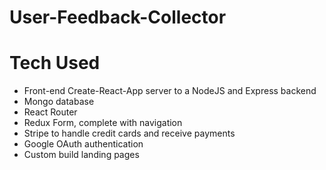 # User-Feedback-Collector

# Tech Used
- Front-end Create-React-App server to a NodeJS and Express backend
- Mongo database
- React Router
- Redux Form, complete with navigation
- Stripe to handle credit cards and receive payments
- Google OAuth authentication
- Custom build landing pages
